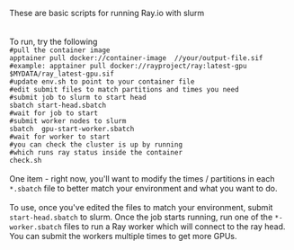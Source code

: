 These are basic scripts for running Ray.io with slurm<br> <br><br>
To run, try the following<br>
```#pull the container image```<br>
```apptainer pull docker://container-image  //your/output-file.sif```<br>
```#example: apptainer pull docker://rayproject/ray:latest-gpu $MYDATA/ray_latest-gpu.sif```<br>
```#update env.sh to point to your container file```<br>
```#edit submit files to match partitions and times you need```<br>
```#submit job to slurm to start head```<br>
```sbatch start-head.sbatch```<br>
```#wait for job to start```<br>
```#submit worker nodes to slurm```<br>
```sbatch  gpu-start-worker.sbatch```<br>
```#wait for worker to start```<br>
```#you can check the cluster is up by running```<br>
```#which runs ray status inside the container```<br>
```check.sh```<br>
<br>
One item - right now, you'll want to modify the times / partitions in each `*.sbatch` file to better match your environment and what you want to do.
<br><br>
To use, once you've edited the files to match your environment, submit `start-head.sbatch` to slurm.  Once the job starts running, run one of the `*-worker.sbatch` files to run a Ray worker which will connect to the ray head.  You can submit the workers multiple times to get more GPUs.
